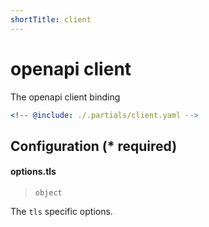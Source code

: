 ```yaml
---
shortTitle: client
---
```


# openapi client

The openapi client binding

```yaml {3}
<!-- @include: ./.partials/client.yaml -->
```

## Configuration (\* required)

<!-- @include: ./.partials/options.md -->

<!-- markdownlint-disable-next-line MD001 -->
#### options.tls

> `object`

The `tls` specific options.

<!-- @include: ../.partials/options-tls.md -->
<!-- @include: ../.partials/vault.md -->
<!-- @include: ../.partials/telemetry.md -->
